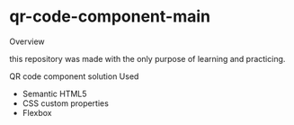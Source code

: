 # qr-code-component-main

Overview

this repository was made with the only purpose of learning and practicing.


QR code component solution Used

- Semantic HTML5
- CSS custom properties
- Flexbox

